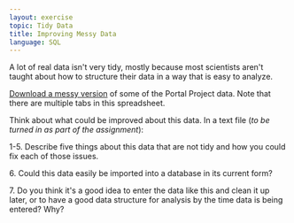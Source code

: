 ```yaml
---
layout: exercise
topic: Tidy Data
title: Improving Messy Data
language: SQL
---
```


A lot of real data isn't very tidy, mostly because most scientists aren't taught
about how to structure their data in a way that is easy to analyze.

[Download a messy version](https://ndownloader.figshare.com/files/2252083)
of some of the Portal Project data. Note that there are multiple tabs in this
spreadsheet.

Think about what could be improved about this data. In a text file (*to be
turned in as part of the assignment*):

1-5\. Describe five things about this data that are not tidy and how you could
      fix each of those issues.

6\.   Could this data easily be imported into a database in its current form?

7\.   Do you think it's a good idea to enter the data like this and clean it up
      later, or to have a good data structure for analysis by the time data is
      being entered? Why?
